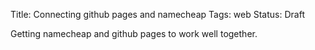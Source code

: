 Title: Connecting github pages and namecheap
Tags: web
Status: Draft

Getting namecheap and github pages to work well together.
